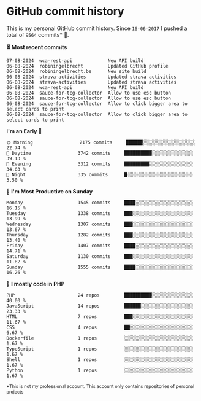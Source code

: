 # GitHub commit history
This is my personal GitHub commit history. Since <!--START_SECTION:first-commit-date-->`16-06-2017`<!--END_SECTION:first-commit-date--> I pushed a total of <!--START_SECTION:total-commit-count-->`9564`<!--END_SECTION:total-commit-count--> commits* 🎉.

<!--START_SECTION:most-recent-commits-->
**⏳ Most recent commits**
                                        
```text
07-08-2024  wca-rest-api             New API build
06-08-2024  robiningelbrecht         Updated GitHub profile
06-08-2024  robiningelbrecht.be      New site build
06-08-2024  strava-activities        Updated strava activities
06-08-2024  strava-activities        Updated strava activities
06-08-2024  wca-rest-api             New API build
06-08-2024  sauce-for-tcg-collector  Allow to use esc button
06-08-2024  sauce-for-tcg-collector  Allow to use esc button
06-08-2024  sauce-for-tcg-collector  Allow to click bigger area to select cards to print
06-08-2024  sauce-for-tcg-collector  Allow to click bigger area to select cards to print
```
<!--END_SECTION:most-recent-commits-->  

<!--START_SECTION:commits-per-day-time-->
**I&#039;m an Early 🐤**

```text
🌞 Morning                 2175 commits     ██████░░░░░░░░░░░░░░░░░░░   22.74 %
🌆 Daytime                 3742 commits     ██████████░░░░░░░░░░░░░░░   39.13 %
🌃 Evening                 3312 commits     █████████░░░░░░░░░░░░░░░░   34.63 %
🌙 Night                   335 commits      █░░░░░░░░░░░░░░░░░░░░░░░░   3.50 %
```
<!--END_SECTION:commits-per-day-time-->  

<!--START_SECTION:commits-per-weekday-->
**📅 I&#039;m Most Productive on Sunday**

```text
Monday                    1545 commits     ████░░░░░░░░░░░░░░░░░░░░░   16.15 %
Tuesday                   1338 commits     ███░░░░░░░░░░░░░░░░░░░░░░   13.99 %
Wednesday                 1307 commits     ███░░░░░░░░░░░░░░░░░░░░░░   13.67 %
Thursday                  1282 commits     ███░░░░░░░░░░░░░░░░░░░░░░   13.40 %
Friday                    1407 commits     ████░░░░░░░░░░░░░░░░░░░░░   14.71 %
Saturday                  1130 commits     ███░░░░░░░░░░░░░░░░░░░░░░   11.82 %
Sunday                    1555 commits     ████░░░░░░░░░░░░░░░░░░░░░   16.26 %
```
<!--END_SECTION:commits-per-weekday-->  

<!--START_SECTION:repos-per-language-->
**💬 I mostly code in PHP**

```text
PHP                       24 repos         ██████████░░░░░░░░░░░░░░░   40.00 %
JavaScript                14 repos         ██████░░░░░░░░░░░░░░░░░░░   23.33 %
HTML                      7 repos          ███░░░░░░░░░░░░░░░░░░░░░░   11.67 %
CSS                       4 repos          ██░░░░░░░░░░░░░░░░░░░░░░░   6.67 %
Dockerfile                1 repos          ░░░░░░░░░░░░░░░░░░░░░░░░░   1.67 %
TypeScript                1 repos          ░░░░░░░░░░░░░░░░░░░░░░░░░   1.67 %
Shell                     1 repos          ░░░░░░░░░░░░░░░░░░░░░░░░░   1.67 %
Python                    1 repos          ░░░░░░░░░░░░░░░░░░░░░░░░░   1.67 %
```
<!--END_SECTION:repos-per-language-->  

<sub>*This is not my professional account. This account only contains repositories of personal projects</sub>
